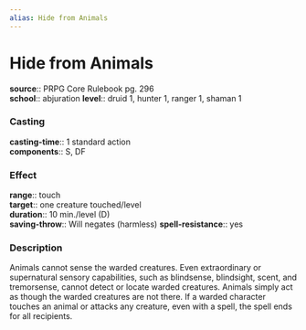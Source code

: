 ```yaml
---
alias: Hide from Animals
---
```


# Hide from Animals 

**source**:: PRPG Core Rulebook pg. 296  
**school**:: abjuration
**level**:: druid 1, hunter 1, ranger 1, shaman 1

### Casting 

**casting-time**:: 1 standard action  
**components**:: S, DF

### Effect 

**range**:: touch  
**target**:: one creature touched/level  
**duration**:: 10 min./level (D)  
**saving-throw**:: Will negates (harmless)
**spell-resistance**:: yes

### Description 

Animals cannot sense the warded creatures. Even extraordinary or supernatural sensory capabilities, such as blindsense, blindsight, scent, and tremorsense, cannot detect or locate warded creatures. Animals simply act as though the warded creatures are not there. If a warded character touches an animal or attacks any creature, even with a spell, the spell ends for all recipients.
